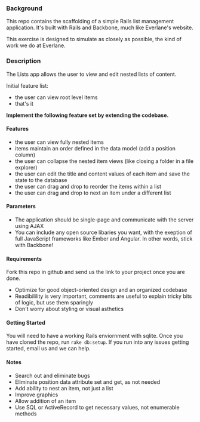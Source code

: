 ### Background

This repo contains the scaffolding of a simple Rails list management application.
It's built with Rails and Backbone, much like Everlane's website.

This exercise is designed to simulate as closely as possible, the kind of work we do at Everlane.

### Description

The Lists app allows the user to view and edit nested lists of content.

Initial feature list:
- the user can view root level items
- that's it

**Implement the following feature set by extending the codebase.**

#### Features

- the user can view fully nested items
- items maintain an order defined in the data model (add a position column)
- the user can collapse the nested item views (like closing a folder in a file explorer)
- the user can edit the title and content values of each item and save the state to the database
- the user can drag and drop to reorder the items within a list
- the user can drag and drop to next an item under a different list

#### Parameters

- The application should be single-page and communicate with the server using AJAX
- You can include any open source libaries you want, with the exeption of full JavaScript frameworks like Ember and Angular.
In other words, stick with Backbone!

#### Requirements

Fork this repo in github and send us the link to your project once you are done.

- Optimize for good object-oriented design and an organized codebase
- Readibilility is very important, comments are useful to explain tricky bits of logic, but use them sparingly
- Don't worry about styling or visual asthetics

#### Getting Started

You will need to have a working Rails enviornment with sqlite. Once you have cloned the repo, run `rake db:setup`. If you run into any issues getting started, email us and we can help.

#### Notes

- Search out and eliminate bugs
- Eliminate position data attribute set and get, as not needed
- Add ability to nest an item, not just a list
- Improve graphics
- Allow addition of an item
- Use SQL or ActiveRecord to get necessary values, not enumerable methods
